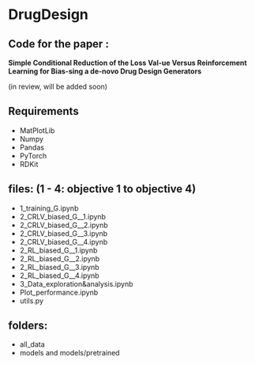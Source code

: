 # DrugDesign
## Code for the paper :

**Simple Conditional Reduction of the Loss Val-ue Versus Reinforcement Learning for Bias-sing a de-novo Drug Design Generators**

(in review, will be added soon)

## Requirements
* MatPlotLib
* Numpy
* Pandas
* PyTorch
* RDKit

## files: (1 - 4: objective 1 to objective 4)
* 1_training_G.ipynb
* 2_CRLV_biased_G__1.ipynb
* 2_CRLV_biased_G__2.ipynb
* 2_CRLV_biased_G__3.ipynb
* 2_CRLV_biased_G__4.ipynb
* 2_RL_biased_G__1.ipynb
* 2_RL_biased_G__2.ipynb
* 2_RL_biased_G__3.ipynb
* 2_RL_biased_G__4.ipynb
* 3_Data_exploration&analysis.ipynb
* Plot_performance.ipynb
* utils.py

## folders:
* all_data
* models and models/pretrained
